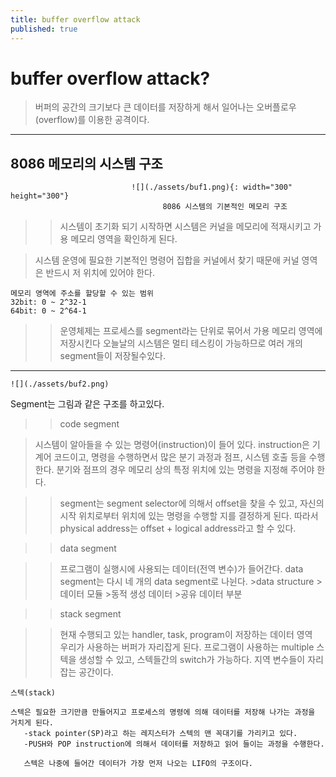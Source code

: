 ```yaml
---
title: buffer overflow attack
published: true
---
```


# buffer overflow attack?

>버퍼의 공간의 크기보다 큰 데이터를 저장하게 해서 일어나는 오버플로우(overflow)를 이용한 공격이다.

* * *

## 8086 메모리의 시스템 구조

```
                           ![](./assets/buf1.png){: width="300" height="300"}
                                  8086 시스템의 기본적인 메모리 구조
```
>>시스템이 초기화 되기 시작하면 시스템은 커널을 메모리에 적재시키고 가용 메모리 영역을 확인하게 된다.

>시스템 운영에 필요한 기본적인 명령어 집합을 커널에서 찾기 때문애 커널 영역은 반드시 저 위치에 있어야 한다.

```
메모리 영역에 주소를 할당할 수 있는 범위
32bit: 0 ~ 2^32-1
64bit: 0 ~ 2^64-1
```

>>운영체제는 프로세스를 segment라는 단위로 묶어서 가용 메모리 영역에 저장시킨다
>>오늘날의 시스템은 멀티 테스킹이 가능하므로 여러 개의 segment들이 저장될수있다.

* * *

```
![](./assets/buf2.png)
```
Segment는 그림과 같은 구조를 하고있다.
 >>code segment

   >시스템이 알아들을 수 있는 명령어(instruction)이 들어 있다. 
   >instruction은 기계어 코드이고, 명령을 수행하면서 많은 분기 과정과 점프, 시스템 호출 등을 수행한다.
   >분기와 점프의 경우 메모리 상의 특정 위치에 있는 명령을 지정해 주어야 한다.

   >>segment는 segment selector에 의해서 offset을 찾을 수 있고, 자신의 시작 위치로부터 위치에 있는 명령을 수행할 지를 결정하게 된다. 따라서 physical address는 offset + logical address라고 할 수 있다. 

 >>data segment
   
   >>프로그램이 실행시에 사용되는 데이터(전역 변수)가 들어간다.
   >>data segment는 다시 네 개의 data segment로 나뉜다.
      >data structure
      >데이터 모듈
      >동적 생성 데이터
      >공유 데이터 부분

 >>stack segment

   >>현재 수행되고 있는 handler, task, program이 저장하는 데이터 영역   
   >>우리가 사용하는 버퍼가 자리잡게 된다.
   >>프로그램이 사용하는 multiple 스텍을 생성할 수 있고, 스텍들간의 switch가 가능하다.
   >>지역 변수들이 자리 잡는 공간이다.

```
스텍(stack)

스텍은 필요한 크기만큼 만들어지고 프로세스의 명령에 의해 데이터를 저장해 나가는 과정을 거치게 된다.
   -stack pointer(SP)라고 하는 레지스터가 스텍의 맨 꼭대기를 가리키고 있다. 
   -PUSH와 POP instruction에 의해서 데이터를 저장하고 읽어 들이는 과정을 수행한다.

   스텍은 나중에 들어간 데이터가 가장 먼저 나오는 LIFO의 구조이다. 

```